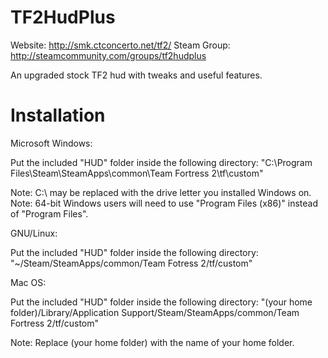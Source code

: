 TF2HudPlus
==========

Website: http://smk.ctconcerto.net/tf2/
Steam Group: http://steamcommunity.com/groups/tf2hudplus

An upgraded stock TF2 hud with tweaks and useful features.

Installation
==========

Microsoft Windows:

Put the included "HUD" folder inside the following directory: "C:\Program Files\Steam\SteamApps\common\Team Fortress 2\tf\custom"

Note: C:\ may be replaced with the drive letter you installed Windows on.
Note: 64-bit Windows users will need to use "Program Files (x86)" instead of "Program Files".

GNU/Linux:

Put the included "HUD" folder inside the following directory: "~/Steam/SteamApps/common/Team Fotress 2/tf/custom"

Mac OS:

Put the included "HUD" folder inside the following directory: "(your home folder)/Library/Application Support/Steam/SteamApps/common/Team Fortress 2/tf/custom"

Note: Replace (your home folder) with the name of your home folder.
